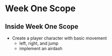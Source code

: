 # Week One Scope
## Inside Week One Scope
- Create a player character with basic movement
  - left, right, and jump
  - implement an airdash
